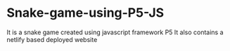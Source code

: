 # Snake-game-using-P5-JS
It is a snake game created using javascript framework P5 
It also contains a netlify based deployed website
